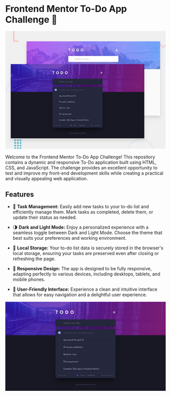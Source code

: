 # Frontend Mentor To-Do App Challenge 📝

![Todo App](/design/desktop-preview.jpg)

Welcome to the Frontend Mentor To-Do App Challenge! This repository contains a dynamic and responsive To-Do application built using HTML, CSS, and JavaScript. The challenge provides an excellent opportunity to test and improve my front-end development skills while creating a practical and visually appealing web application.

## Features

- 💼 **Task Management:** Easily add new tasks to your to-do list and efficiently manage them. Mark tasks as completed, delete them, or update their status as needed.
  
- 🌗 **Dark and Light Mode:** Enjoy a personalized experience with a seamless toggle between Dark and Light Mode. Choose the theme that best suits your preferences and working environment.

- 💾 **Local Storage:** Your to-do list data is securely stored in the browser's local storage, ensuring your tasks are preserved even after closing or refreshing the page.

- 📱 **Responsive Design:** The app is designed to be fully responsive, adapting perfectly to various devices, including desktops, tablets, and mobile phones.

- 🎨 **User-Friendly Interface:** Experience a clean and intuitive interface that allows for easy navigation and a delightful user experience.

![Todo App - Dark Mode](/design/desktop-design-dark.jpg)
